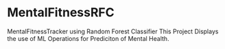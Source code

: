 # MentalFitnessRFC
MentalFitnessTracker using Random Forest Classifier
This Project Displays the use of ML Operations for Prediciton of Mental Health.
